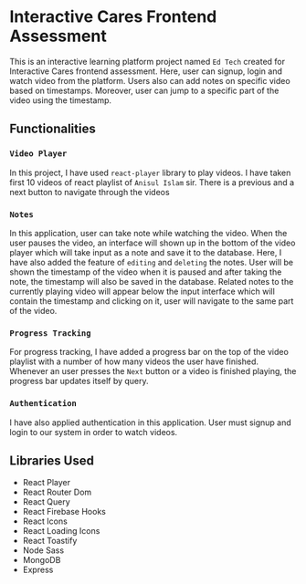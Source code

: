 # Interactive Cares Frontend Assessment

This is an interactive learning platform project named `Ed Tech` created for Interactive Cares frontend assessment. Here, user can signup, login and watch video from the platform. Users also can add notes on specific video based on timestamps. Moreover, user can jump to a specific part of the video using the timestamp.

## Functionalities

### `Video Player`

In this project, I have used `react-player` library to play videos. I have taken first 10 videos of react playlist of `Anisul Islam` sir. There is a previous and a next button to navigate through the videos

### `Notes`

In this application, user can take note while watching the video. When the user pauses the video, an interface will shown up in the bottom of the video player which will take input as a note and save it to the database. Here, I have also added the feature of `editing` and `deleting` the notes. User will be shown the timestamp of the video when it is paused and after taking the note, the timestamp will also be saved in the database. Related notes to the currently playing video will appear below the input interface which will contain the timestamp and clicking on it, user will navigate to the same part of the video.

### `Progress Tracking`

For progress tracking, I have added a progress bar on the top of the video playlist with a number of how many videos the user have finished. Whenever an user presses the `Next` button or a video is finished playing, the progress bar updates itself by query.

### `Authentication`

I have also applied authentication in this application. User must signup and login to our system in order to watch videos.

## Libraries Used

- React Player
- React Router Dom
- React Query
- React Firebase Hooks
- React Icons
- React Loading Icons
- React Toastify
- Node Sass
- MongoDB
- Express
